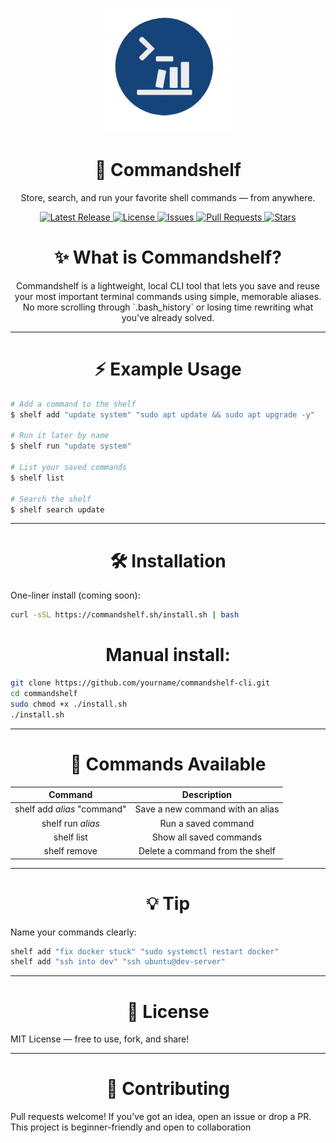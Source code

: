<p align="center">
  <img src="logo.png" alt="Commandshelf Logo" width="200" />
</p>

<h1 align="center">🧠 Commandshelf</h1>
<p align="center">Store, search, and run your favorite shell commands — from anywhere.</p>

<p align="center">
  <a href="https://github.com/h3ggem/Commandshelf/releases">
    <img src="https://img.shields.io/github/v/release/yourname/commandshelf-cli?style=for-the-badge" alt="Latest Release" />
  </a>
  <a href="https://github.com/h3ggem/Commandshelf/blob/main/LICENSE">
    <img src="https://img.shields.io/github/license/yourname/commandshelf-cli?style=for-the-badge" alt="License" />
  </a>
  <a href="https://github.com/h3ggem/Commandshelf/issues">
    <img src="https://img.shields.io/github/issues/yourname/commandshelf-cli?style=for-the-badge" alt="Issues" />
  </a>
  <a href="https://github.com/h3ggem/Commandshelf/pulls">
    <img src="https://img.shields.io/github/issues-pr/yourname/commandshelf-cli?style=for-the-badge" alt="Pull Requests" />
  </a>
  <a href="https://github.com/h3ggem/Commandshelf/stargazers">
    <img src="https://img.shields.io/github/stars/yourname/commandshelf-cli?style=for-the-badge" alt="Stars" />
  </a>
</p>


<h1 align="center">✨ What is Commandshelf?</h1>
<p align="center">Commandshelf is a lightweight, local CLI tool that lets you save and reuse your most important terminal commands using simple, memorable aliases.  
No more scrolling through `.bash_history` or losing time rewriting what you've already solved.
</p>

---

<h1 align="center">⚡️ Example Usage</h1>

```bash
# Add a command to the shelf
$ shelf add "update system" "sudo apt update && sudo apt upgrade -y"

# Run it later by name
$ shelf run "update system"

# List your saved commands
$ shelf list

# Search the shelf
$ shelf search update
```

---


<h1 align="center">🛠 Installation</h1>

One-liner install (coming soon):
```bash
curl -sSL https://commandshelf.sh/install.sh | bash
```

<h1 align="center">Manual install:</h1>

```bash
git clone https://github.com/yourname/commandshelf-cli.git
cd commandshelf
sudo chmod +x ./install.sh
./install.sh
```

---

<h1 align="center">🧩 Commands Available</h1>


| Command | Description |
|  :---: |  :---: |
| shelf add *alias* "command"  | Save a new command with an alias  |
| shelf run *alias*  | Run a saved command  |
| shelf list | Show all saved commands  |
| shelf remove  | Delete a command from the shelf  |
---

<h1 align="center">💡 Tip</h1>
Name your commands clearly:

```bash
shelf add "fix docker stuck" "sudo systemctl restart docker"
shelf add "ssh into dev" "ssh ubuntu@dev-server"
```

---

<h1 align="center">📄 License</h1>
MIT License — free to use, fork, and share!

---

<h1 align="center">🚀 Contributing</h1>
Pull requests welcome!
If you’ve got an idea, open an issue or drop a PR.
This project is beginner-friendly and open to collaboration

